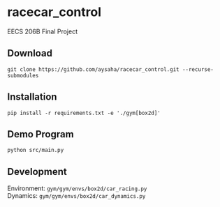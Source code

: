 # racecar_control
EECS 206B Final Project

## Download
``git clone https://github.com/aysaha/racecar_control.git --recurse-submodules``

## Installation
``pip install -r requirements.txt -e './gym[box2d]'``

## Demo Program
``python src/main.py``


## Development
Environment: `gym/gym/envs/box2d/car_racing.py`  
Dynamics: `gym/gym/envs/box2d/car_dynamics.py`
